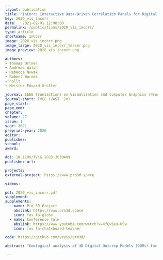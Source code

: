 ```yaml
---
layout: publication
title: "InCorr: Interactive Data-Driven Correlation Panels for Digital Outcrop Analysis"
key: 2020_vis_incorr
date:   2021-02-01 12:00:00
permalink: /publications/2020_vis_incorr/
type: article
shortname: InCorr
image: 2020_vis_incorr.png
image_large: 2020_vis_incorr_teaser.png
image_preview: 2020_vis_incorr.png

authors:
- Thomas Ortner
- Andreas Walch
- Rebecca Nowak
- Robert Barnes
- hollt
- Meister Eduard Gröller

journal: IEEE Transactions on Visualization and Computer Graphics (Proceedings of IEEE VAST 2020)
journal-short: TVCG (VAST '20)
page_start: 
page_end: 
chapter:
volume: 27
issue: 1
year: 2021
preprint-year: 2020
editor:
publisher:
school:
award:

doi: 10.1109/TVCG.2020.3030409
publisher-url:

projects:
external-project: https://www.pro3d.space

videos:

pdf: 2020_vis_incorr.pdf
supplement:
supplements:
  - name: Pro 3D Project
    abslink: https://www.pro3d.space
    icon: fas fa-globe
  - name: Conference Talk
    abslink: https://www.youtube.com/watch?v=XfQw3eU-kSw
    icon: fas fa-chalkboard-teacher

code: https://github.com/vrvis/pro3d/

abstract: "Geological analysis of 3D Digital Outcrop Models (DOMs) for reconstruction of ancient habitable environments is a key aspect of the upcoming ESA ExoMars 2022 Rosalind Franklin Rover and the NASA 2020 Rover Perseverance missions in seeking signs of past life on Mars. Geologists measure and interpret 3D DOMs, create sedimentary logs and combine them in ‘correlation panels’ to map the extents of key geological horizons, and build a stratigraphic model to understand their position in the ancient landscape. Currently, the creation of correlation panels is completely manual and therefore time-consuming, and inflexible. With InCorr we present a visualization solution that encompasses a 3D logging tool and an interactive data-driven correlation panel that evolves with the stratigraphic analysis. For the creation of InCorr we closely cooperated with leading planetary geologists in the form of a design study. We verify our results by recreating an existing correlation analysis with InCorr and validate our correlation panel against a manually created illustration. Further, we conducted a user-study with a wider circle of geologists. Our evaluation shows that InCorr efficiently supports the domain experts in tackling their research questions and that it has the potential to significantly impact how geologists work with digital outcrop representations in general."

---
```

